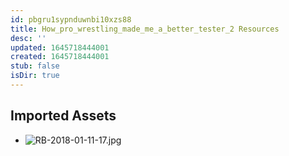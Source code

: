 ```yaml
---
id: pbgru1sypnduwnbi10xzs88
title: How_pro_wrestling_made_me_a_better_tester_2 Resources
desc: ''
updated: 1645718444001
created: 1645718444001
stub: false
isDir: true
---
```

## Imported Assets
- ![RB-2018-01-11-17.jpg](/assets/rb-2018-01-11-17-5c85ag2r2pzi.jpg)
